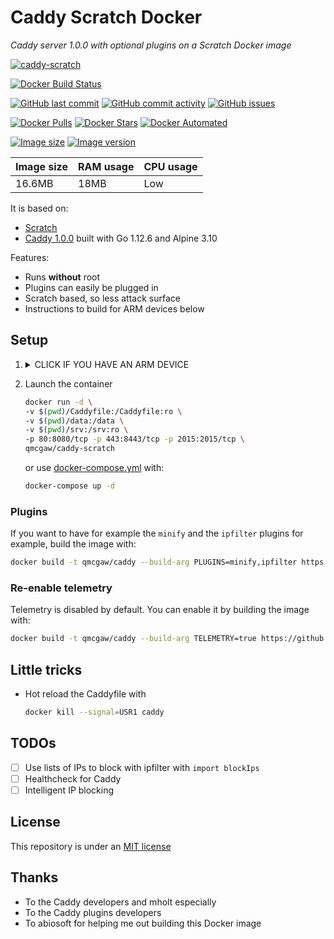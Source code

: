 # Caddy Scratch Docker

*Caddy server 1.0.0 with optional plugins on a Scratch Docker image*

[![caddy-scratch](https://github.com/qdm12/caddy-scratch/raw/master/title.jpg)](https://hub.docker.com/r/qmcgaw/caddy-scratch)

[![Docker Build Status](https://img.shields.io/docker/cloud/build/qmcgaw/caddy-scratch.svg)](https://hub.docker.com/r/qmcgaw/caddy-scratch)

[![GitHub last commit](https://img.shields.io/github/last-commit/qdm12/caddy-scratch.svg)](https://github.com/qdm12/caddy-scratch/issues)
[![GitHub commit activity](https://img.shields.io/github/commit-activity/y/qdm12/caddy-scratch.svg)](https://github.com/qdm12/caddy-scratch/issues)
[![GitHub issues](https://img.shields.io/github/issues/qdm12/caddy-scratch.svg)](https://github.com/qdm12/caddy-scratch/issues)

[![Docker Pulls](https://img.shields.io/docker/pulls/qmcgaw/caddy-scratch.svg)](https://hub.docker.com/r/qmcgaw/caddy-scratch)
[![Docker Stars](https://img.shields.io/docker/stars/qmcgaw/caddy-scratch.svg)](https://hub.docker.com/r/qmcgaw/caddy-scratch)
[![Docker Automated](https://img.shields.io/docker/cloud/automated/qmcgaw/caddy-scratch.svg)](https://hub.docker.com/r/qmcgaw/caddy-scratch)

[![Image size](https://images.microbadger.com/badges/image/qmcgaw/caddy-scratch.svg)](https://microbadger.com/images/qmcgaw/caddy-scratch)
[![Image version](https://images.microbadger.com/badges/version/qmcgaw/caddy-scratch.svg)](https://microbadger.com/images/qmcgaw/caddy-scratch)

| Image size | RAM usage | CPU usage |
| --- | --- | --- |
| 16.6MB | 18MB | Low |

It is based on:

- [Scratch](https://hub.docker.com/_/scratch/)
- [Caddy 1.0.0](https://github.com/mholt/caddy) built with Go 1.12.6 and Alpine 3.10

Features:

- Runs **without** root
- Plugins can easily be plugged in
- Scratch based, so less attack surface
- Instructions to build for ARM devices below

## Setup

1. <details><summary>CLICK IF YOU HAVE AN ARM DEVICE</summary><p>

    - If you have a ARM 32 bit v6 architecture

        ```sh
        docker build -t qmcgaw/caddy-scratch \
        --build-arg BASE_IMAGE_BUILDER=arm32v6/golang \
        --build-arg BASE_IMAGE=arm32v6/alpine \
        --build-arg GOARCH=arm \
        --build-arg GOARM=6 \
        --build-arg PLUGINS= \
        https://github.com/qdm12/caddy-scratch.git
        ```

    - If you have a ARM 32 bit v7 architecture

        ```sh
        docker build -t qmcgaw/caddy-scratch \
        --build-arg BASE_IMAGE_BUILDER=arm32v7/golang \
        --build-arg BASE_IMAGE=arm32v7/alpine \
        --build-arg GOARCH=arm \
        --build-arg GOARM=7 \
        --build-arg PLUGINS= \
        https://github.com/qdm12/caddy-scratch.git
        ```

    - If you have a ARM 64 bit v8 architecture

        ```sh
        docker build -t qmcgaw/caddy-scratch \
        --build-arg BASE_IMAGE_BUILDER=arm64v8/golang \
        --build-arg BASE_IMAGE=arm64v8/alpine \
        --build-arg GOARCH=arm64 \
        --build-arg PLUGINS= \
        https://github.com/qdm12/caddy-scratch.git
        ```

    </p></details>

1. Launch the container

    ```sh
    docker run -d \
    -v $(pwd)/Caddyfile:/Caddyfile:ro \
    -v $(pwd)/data:/data \
    -v $(pwd)/srv:/srv:ro \
    -p 80:8080/tcp -p 443:8443/tcp -p 2015:2015/tcp \
    qmcgaw/caddy-scratch
    ```

    or use [docker-compose.yml](https://github.com/qdm12/caddy-scratch/blob/master/docker-compose.yml) with:

    ```sh
    docker-compose up -d
    ```

### Plugins

If you want to have for example the `minify` and the `ipfilter` plugins for example, build the image with:

```sh
docker build -t qmcgaw/caddy --build-arg PLUGINS=minify,ipfilter https://github.com/qdm12/caddy-scratch.git
```

### Re-enable telemetry

Telemetry is disabled by default. You can enable it by building the image with:

```sh
docker build -t qmcgaw/caddy --build-arg TELEMETRY=true https://github.com/qdm12/caddy-scratch.git
```

## Little tricks

- Hot reload the Caddyfile with

    ```sh
    docker kill --signal=USR1 caddy
    ```

## TODOs

- [ ] Use lists of IPs to block with ipfilter with `import blockIps`
- [ ] Healthcheck for Caddy
- [ ] Intelligent IP blocking

## License

This repository is under an [MIT license](https://github.com/qdm12/caddy-scratch/master/license)

## Thanks

- To the Caddy developers and mholt especially
- To the Caddy plugins developers
- To abiosoft for helping me out building this Docker image
